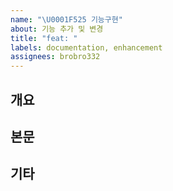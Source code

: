 ```yaml
---
name: "\U0001F525 기능구현"
about: 기능 추가 및 변경
title: "feat: "
labels: documentation, enhancement
assignees: brobro332
---
```


## 개요

## 본문

## 기타
